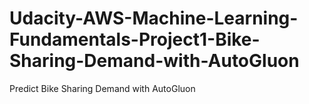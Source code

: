 # Udacity-AWS-Machine-Learning-Fundamentals-Project1-Bike-Sharing-Demand-with-AutoGluon
Predict Bike Sharing Demand with AutoGluon
